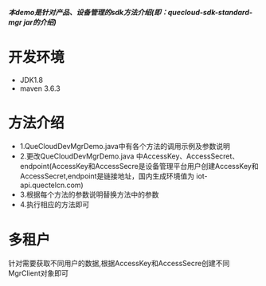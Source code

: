 ###### **本demo是针对产品、设备管理的sdk方法介绍(即：quecloud-sdk-standard-mgr jar的介绍)**

# 开发环境
- JDK1.8
- maven 3.6.3

# 方法介绍
- 1.QueCloudDevMgrDemo.java中有各个方法的调用示例及参数说明
- 2.更改QueCloudDevMgrDemo.java 中AccessKey、AccessSecret、endpoint(AccessKey和AccessSecre是设备管理平台用户创建AccessKey和AccessSecret,endpoint是链接地址，国内生成环境值为 iot-api.quectelcn.com)
- 3.根据每个方法的参数说明替换方法中的参数
- 4.执行相应的方法即可

# 多租户
针对需要获取不同用户的数据,根据AccessKey和AccessSecre创建不同MgrClient对象即可
